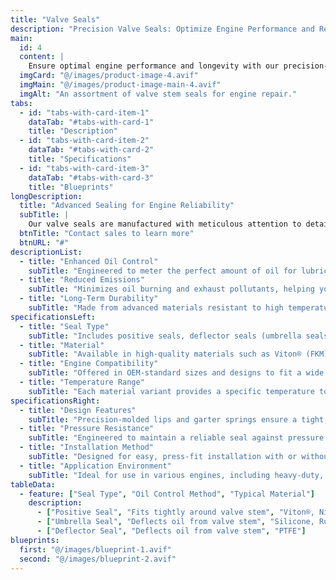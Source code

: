 ```yaml
---
title: "Valve Seals"
description: "Precision Valve Seals: Optimize Engine Performance and Reduce Emissions with High-Quality Valve Stem Seals"
main:
  id: 4
  content: |
    Ensure optimal engine performance and longevity with our precision-engineered valve seals. Designed to control oil consumption and prevent harmful leaks, our high-quality valve stem seals provide a critical barrier that protects your engine's combustion chamber from oil seepage. Explore our selection of seals, crafted from durable materials like Viton®, Nitrile, and silicone, for reliable sealing in automotive, marine, and industrial applications.
  imgCard: "@/images/product-image-4.avif"
  imgMain: "@/images/product-image-main-4.avif"
  imgAlt: "An assortment of valve stem seals for engine repair."
tabs:
  - id: "tabs-with-card-item-1"
    dataTab: "#tabs-with-card-1"
    title: "Description"
  - id: "tabs-with-card-item-2"
    dataTab: "#tabs-with-card-2"
    title: "Specifications"
  - id: "tabs-with-card-item-3"
    dataTab: "#tabs-with-card-3"
    title: "Blueprints"
longDescription:
  title: "Advanced Sealing for Engine Reliability"
  subTitle: |
    Our valve seals are manufactured with meticulous attention to detail, ensuring a perfect fit and consistent performance. By controlling the amount of oil that passes between the valve stem and valve guide, they prevent excessive oil consumption and carbon buildup. This not only increases fuel efficiency but also protects other critical engine components and reduces harmful emissions.
  btnTitle: "Contact sales to learn more"
  btnURL: "#"
descriptionList:
  - title: "Enhanced Oil Control"
    subTitle: "Engineered to meter the perfect amount of oil for lubrication while preventing excess oil from reaching the combustion chamber."
  - title: "Reduced Emissions"
    subTitle: "Minimizes oil burning and exhaust pollutants, helping your engine meet environmental regulations and standards."
  - title: "Long-Term Durability"
    subTitle: "Made from advanced materials resistant to high temperatures, engine oils, and wear, ensuring a longer service life and fewer replacements."
specificationsLeft:
  - title: "Seal Type"
    subTitle: "Includes positive seals, deflector seals (umbrella seals), and specialized designs for optimal oil control and performance."
  - title: "Material"
    subTitle: "Available in high-quality materials such as Viton® (FKM), Nitrile (NBR), and Silicone to withstand engine heat and chemical exposure."
  - title: "Engine Compatibility"
    subTitle: "Offered in OEM-standard sizes and designs to fit a wide range of automotive, motorcycle, and industrial engines."
  - title: "Temperature Range"
    subTitle: "Each material variant provides a specific temperature tolerance, designed to endure the demanding heat cycles of internal combustion engines."
specificationsRight:
  - title: "Design Features"
    subTitle: "Precision-molded lips and garter springs ensure a tight, dynamic seal around the valve stem during its reciprocating motion."
  - title: "Pressure Resistance"
    subTitle: "Engineered to maintain a reliable seal against pressure fluctuations within the engine's valve train."
  - title: "Installation Method"
    subTitle: "Designed for easy, press-fit installation with or without special tools, depending on the engine model."
  - title: "Application Environment"
    subTitle: "Ideal for use in various engines, including heavy-duty, construction, agricultural, and general automotive."
tableData:
  - feature: ["Seal Type", "Oil Control Method", "Typical Material"]
    description:
      - ["Positive Seal", "Fits tightly around valve stem", "Viton®, Nitrile"]
      - ["Umbrella Seal", "Deflects oil from valve stem", "Silicone, Rubber"]
      - ["Deflector Seal", "Deflects oil from valve stem", "PTFE"]
blueprints:
  first: "@/images/blueprint-1.avif"
  second: "@/images/blueprint-2.avif"
---
```

